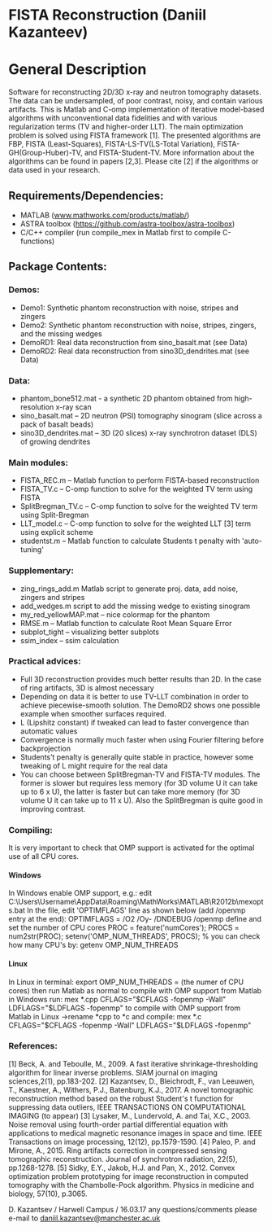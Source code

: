 # FISTA Reconstruction (Daniil Kazanteev)

# General Description

Software for reconstructing 2D/3D x-ray and neutron tomography datasets. The data can be undersampled, of poor contrast, noisy, and contain various artifacts.  This is Matlab and C-omp implementation of iterative model-based algorithms with unconventional data fidelities and with various regularization terms (TV and higher-order LLT). The main optimization problem is solved using FISTA framework [1]. The presented algorithms are FBP, FISTA (Least-Squares), FISTA-LS-TV(LS-Total Variation), FISTA-GH(Group-Huber)-TV, and FISTA-Student-TV.  More information about the algorithms can be found in papers [2,3]. Please cite [2] if the algorithms or data used in your research. 

## Requirements/Dependencies: 

 * MATLAB (www.mathworks.com/products/matlab/)
 * ASTRA toolbox (https://github.com/astra-toolbox/astra-toolbox)
 * C/C++ compiler (run compile_mex in Matlab first to compile C-functions)

## Package Contents:

### Demos:
 * Demo1: Synthetic phantom reconstruction with noise, stripes and zingers
 * Demo2: Synthetic phantom reconstruction with noise, stripes, zingers, and the missing wedges
 * DemoRD1: Real data reconstruction from  sino_basalt.mat (see Data)
 * DemoRD2: Real data reconstruction from  sino3D_dendrites.mat (see Data)

### Data:
  * phantom_bone512.mat - a synthetic 2D phantom obtained from high-resolution x-ray scan
  * sino_basalt.mat – 2D neutron (PSI) tomography sinogram (slice across a pack of basalt beads)
  * sino3D_dendrites.mat – 3D (20 slices) x-ray synchrotron dataset (DLS) of growing dendrites

### Main modules:

  * FISTA_REC.m – Matlab function to perform FISTA-based reconstruction
  * FISTA_TV.c – C-omp function to solve for the weighted TV term using FISTA
  * SplitBregman_TV.c – C-omp function to solve for the weighted TV term using Split-Bregman
  * LLT_model.c – C-omp function to solve for the weighted LLT [3] term using explicit scheme
  * studentst.m – Matlab function to calculate Students t penalty with 'auto-tuning'

### Supplementary:

 * zing_rings_add.m Matlab script to generate proj. data, add noise, zingers and stripes
 * add_wedges.m script to add the missing wedge to existing sinogram
 * my_red_yellowMAP.mat – nice colormap for the phantom
 * RMSE.m – Matlab function to calculate Root Mean Square Error
 * subplot_tight – visualizing better subplots
 * ssim_index – ssim calculation

### Practical advices:
 * Full 3D reconstruction provides much better results than 2D. In the case of ring artifacts, 3D is almost necessary
 * Depending on data it is better to use TV-LLT combination in order to achieve piecewise-smooth solution. The  DemoRD2 shows one possible example when smoother surfaces required.
 * L (Lipshitz constant) if tweaked can lead to faster convergence than automatic values
 * Convergence is normally much faster when using Fourier filtering before backprojection
 * Students’t penalty is generally quite stable in practice, however some tweaking of L might require for the real data
 * You can choose between SplitBregman-TV and FISTA-TV modules. The former is slower but requires less  memory (for 3D volume U it can take up to 6 x U), the latter is faster but can take more memory (for 3D volume U it can take up to 11 x U). Also the SplitBregman is quite good in improving contrast. 

 ### Compiling:

 It is very important to check that OMP support is activated for the optimal use of all CPU cores.
#### Windows
 In Windows enable OMP support, e.g.:
edit C:\Users\Username\AppData\Roaming\MathWorks\MATLAB\R2012b\mexopts.bat
In the file, edit 'OPTIMFLAGS' line as shown below (add /openmp entry at the end):
OPTIMFLAGS = /O2 /Oy- /DNDEBUG /openmp
define and set the number of CPU cores
PROC = feature('numCores');
PROCS = num2str(PROC);
setenv('OMP_NUM_THREADS', PROCS); % you can check how many CPU's by: getenv
OMP_NUM_THREADS

#### Linux
In Linux in terminal: export OMP_NUM_THREADS = (the numer of CPU cores)
then run Matlab as normal
to compile with OMP support from Matlab in Windows run:
mex *.cpp CFLAGS="\$CFLAGS -fopenmp -Wall" LDFLAGS="\$LDFLAGS -fopenmp"
to compile with OMP support from Matlab in Linux ->rename *cpp to *c and compile:
mex *.c CFLAGS="\$CFLAGS -fopenmp -Wall" LDFLAGS="\$LDFLAGS -fopenmp"


### References:
[1] Beck, A. and Teboulle, M., 2009. A fast iterative shrinkage-thresholding algorithm for linear inverse problems. SIAM journal on imaging sciences,2(1), pp.183-202.
[2] Kazantsev, D., Bleichrodt, F., van Leeuwen, T., Kaestner, A., Withers, P.J., Batenburg, K.J., 2017. A novel tomographic reconstruction method based on the robust Student's t function for suppressing data outliers, IEEE TRANSACTIONS ON COMPUTATIONAL IMAGING (to appear) 
[3] Lysaker, M., Lundervold, A. and Tai, X.C., 2003. Noise removal using fourth-order partial differential equation with applications to medical magnetic resonance images in space and time. IEEE Transactions on image processing, 12(12), pp.1579-1590.
[4] Paleo, P. and Mirone, A., 2015. Ring artifacts correction in compressed sensing tomographic reconstruction. Journal of synchrotron radiation, 22(5), pp.1268-1278.
[5] Sidky, E.Y., Jakob, H.J. and Pan, X., 2012. Convex optimization problem prototyping for image reconstruction in computed tomography with the Chambolle-Pock algorithm. Physics in medicine and biology, 57(10), p.3065.

D. Kazantsev / Harwell Campus / 16.03.17
any questions/comments please e-mail to daniil.kazantsev@manchester.ac.uk
